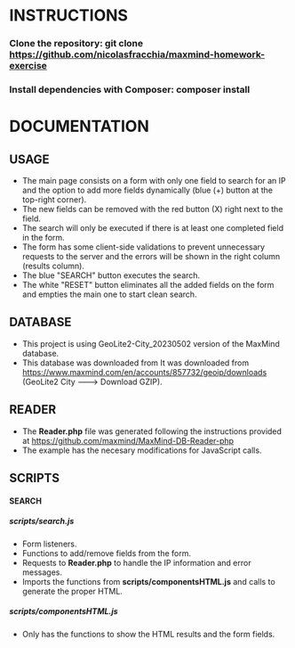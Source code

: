 # INSTRUCTIONS
### Clone the repository: git clone https://github.com/nicolasfracchia/maxmind-homework-exercise
### Install dependencies with Composer: composer install

# DOCUMENTATION
## USAGE
- The main page consists on a form with only one field to search for an IP and the option to add more fields dynamically (blue (+) button at the top-right corner).
- The new fields can be removed with the red button (X) right next to the field.
- The search will only be executed if there is at least one completed field in the form.
- The form has some client-side validations to prevent unnecessary requests to the server and the errors will be shown in the right column (results column).
- The blue "SEARCH" button executes the search.
- The white "RESET" button eliminates all the added fields on the form and empties the main one to start clean search.

## DATABASE
- This project is using GeoLite2-City_20230502 version of the MaxMind database.
- This database was downloaded from It was downloaded from https://www.maxmind.com/en/accounts/857732/geoip/downloads (GeoLite2 City ---> Download GZIP).

## READER
- The **Reader.php** file was generated following the instructions provided at https://github.com/maxmind/MaxMind-DB-Reader-php
- The example has the necesary modifications for JavaScript calls.

## SCRIPTS
#### SEARCH
##### scripts/search.js
- Form listeners.
- Functions to add/remove fields from the form.
- Requests to **Reader.php** to handle the IP information and error messages.
- Imports the functions from **scripts/componentsHTML.js** and calls to generate the proper HTML.
##### scripts/componentsHTML.js
- Only has the functions to show the HTML results and the form fields.